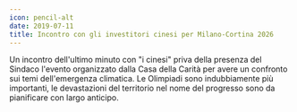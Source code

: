 ```yaml
---
icon: pencil-alt
date: 2019-07-11
title: Incontro con gli investitori cinesi per Milano-Cortina 2026
---
```


Un incontro dell'ultimo minuto con "i cinesi" priva della presenza del Sindaco l'evento organizzato dalla Casa della Carità per avere un confronto sui temi dell'emergenza climatica.
Le Olimpiadi sono indubbiamente più importanti, le devastazioni del territorio nel nome del progresso sono da pianificare con largo anticipo.
